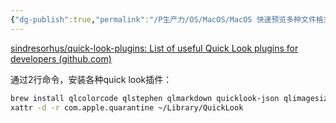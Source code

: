 ```yaml
---
{"dg-publish":true,"permalink":"/P生产力/OS/MacOS/MacOS 快速预览多种文件格式/","noteIcon":"","created":"2024-08-28T17:26:35.000+08:00","updated":"2024-09-18T14:27:57.465+08:00"}
---
```



[sindresorhus/quick-look-plugins: List of useful Quick Look plugins for developers (github.com)](https://github.com/sindresorhus/quick-look-plugins)

通过2行命令，安装各种quick look插件：

```bash
brew install qlcolorcode qlstephen qlmarkdown quicklook-json qlimagesize suspicious-package apparency quicklookase qlvideo
xattr -d -r com.apple.quarantine ~/Library/QuickLook
```
